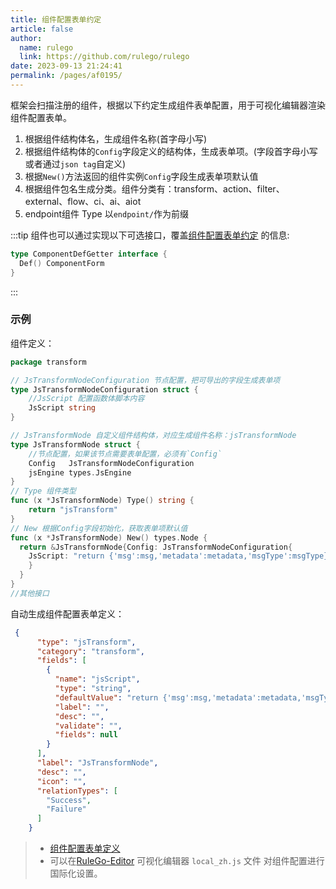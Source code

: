 ```yaml
---
title: 组件配置表单约定
article: false
author: 
  name: rulego
  link: https://github.com/rulego/rulego
date: 2023-09-13 21:24:41
permalink: /pages/af0195/
---
```


框架会扫描注册的组件，根据以下约定生成组件表单配置，用于可视化编辑器渲染组件配置表单。

1. 根据组件结构体名，生成组件名称(首字母小写)
2. 根据组件结构体的`Config`字段定义的结构体，生成表单项。(字段首字母小写或者通过`json tag`自定义)
3. 根据`New()`方法返回的组件实例`Config`字段生成表单项默认值
4. 根据组件包名生成分类。组件分类有：transform、action、filter、external、flow、ci、ai、aiot
5. endpoint组件 Type 以`endpoint/`作为前缀

:::tip
组件也可以通过实现以下可选接口，覆盖[组件配置表单约定](/pages/af0195/) 的信息:
```go
type ComponentDefGetter interface {
  Def() ComponentForm
}
```
:::

### 示例
组件定义：
```go
package transform

// JsTransformNodeConfiguration 节点配置，把可导出的字段生成表单项
type JsTransformNodeConfiguration struct {
	//JsScript 配置函数体脚本内容
	JsScript string
}

// JsTransformNode 自定义组件结构体，对应生成组件名称：jsTransformNode
type JsTransformNode struct {
	//节点配置，如果该节点需要表单配置，必须有`Config`
	Config   JsTransformNodeConfiguration
	jsEngine types.JsEngine
}
// Type 组件类型
func (x *JsTransformNode) Type() string {
    return "jsTransform"
}
// New 根据Config字段初始化，获取表单项默认值
func (x *JsTransformNode) New() types.Node {
  return &JsTransformNode{Config: JsTransformNodeConfiguration{
    JsScript: "return {'msg':msg,'metadata':metadata,'msgType':msgType};",
    }
  }
}
//其他接口
```
自动生成组件配置表单定义：
```json
 {
      "type": "jsTransform",
      "category": "transform",
      "fields": [
        {
          "name": "jsScript",
          "type": "string",
          "defaultValue": "return {'msg':msg,'metadata':metadata,'msgType':msgType};",
          "label": "",
          "desc": "",
          "validate": "",
          "fields": null
        }
      ],
      "label": "JsTransformNode",
      "desc": "",
      "icon": "",
      "relationTypes": [
        "Success",
        "Failure"
      ]
    }
```

> - [组件配置表单定义](/pages/cf0194/#types-componentform)
> - 可以在[RuleGo-Editor](/pages/c0b811/) 可视化编辑器 `local_zh.js` 文件 对组件配置进行国际化设置。